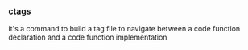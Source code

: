 ### ctags

it's a command to build a tag file to navigate between a code function
declaration and a code function implementation
